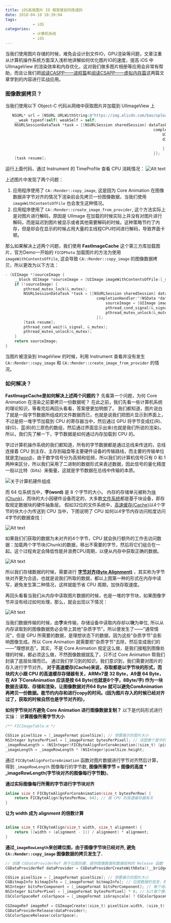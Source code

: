 ```yaml
---
title: iOS高效图片 IO 框架是如何炼成的
date: 2018-04-10 18:39:04
tags: 
			- iOS 
categories: 
			- 计算机系统
			- iOS
---
```


当我们使用图片存储的时候，难免会设计到文件IO，GPU渲染等问题，文章注重从计算机操作系统方面深入浅析地讲解如何优化图片IO的速度，提高 iOS 中 UIImageView 的渲染效率和内存优化，这对我们做多图片相册等应用会非常有帮助，而且让我们把[阅读CASPP——进程篇](https://simplecodesky.com/2018/04/03/process-from-csapp/)和[阅读CSAPP——虚拟内存篇](https://simplecodesky.com/2018/04/03/virtual-memory-from-csapp/)这两篇文章学到的内容进行实战应用。

<!-- more -->

### 图像数据拷贝？
当我们使用以下 Object-C 代码从网络中获取图片并加载到 UIImageView 上
```objectivec 
   NSURL* url = [NSURL URLWithString:@"https://img.alicdn.com/bao/uploaded/i2/2836521972/TB2cyksspXXXXanXpXXXXXXXXXX_!!0-paimai.jpg"];
    __weak typeof(self) weakSelf = self;
    NSURLSessionDataTask *task = [[NSURLSession sharedSession] dataTaskWithRequest:[[NSURLRequest alloc] initWithURL:url]
                                                                 completionHandler:^(NSData *data, NSURLResponse *response, NSError *error) {
                                                                     UIImage* image = [UIImage imageWithData:data];
                                                                     dispatch_async(dispatch_get_main_queue(), ^{
                                                                         [weakSelf.imageView setImage:image];
                                                                     });
                                                                 }];
    [task resume];
```
运行上面代码，通过 Instrument 的 TimeProfile 查看 CPU 消耗情况：
![Alt text](/images/ios-efficient-image-io/1523343490248.jpg)

上述图片中发现了两个问题：

1. 应用程序使用了 `CA::Render::copy_image`, 这是因为 Core Animation 在图像数据非字节对齐的情况下渲染前会先拷贝一份图像数据，当我们使用 `imageWithContentsOfFile` 也会发生这种情况。
2. 应用程序使用了 `CA::Render::create_image_from_provider`, 这个方法实际上是对图片进行解码，原因是 UIImage 在加载的时候实际上并没有对图片进行解码，而是延迟到图片被显示或者其他需要解码的时候。这种策略节约了内存，但是却会在显示的时候占用大量的主线程CPU时间进行解码，导致界面卡顿。

那么如果解决上述两个问题，我们使用 **FastImageCache** 这个第三方库加载图片，官方Demo一开始的 `FICDPhoto` 加载图片的方法为使用 `imageWithContentsOfFile`, 这会导致 `CA::Render::copy_image` 的图像数据拷贝，所以更改为以下方法：
```objectivec 
- (UIImage *)sourceImage {
    __block UIImage *sourceImage = [UIImage imageWithContentsOfFile:[_sourceImageURL path]];
    if (!sourceImage) {
        pthread_mutex_lock(&_mutex);
        NSURLSessionDataTask *task = [[NSURLSession sharedSession] dataTaskWithRequest:[[NSURLRequest alloc] initWithURL:_sourceImageURL]
                                        completionHandler:^(NSData *data, NSURLResponse *response, NSError *error) {
                                            sourceImage = [UIImage imageWithData:data];
                                            pthread_cond_signal(&_signal);
                                            pthread_mutex_unlock(&_mutex);
                                        }];
        [task resume];
        pthread_cond_wait(&_signal, &_mutex);
        pthread_mutex_unlock(&_mutex);
    }
    return sourceImage;
}
```
当图片被渲染到 ImageView 的时候，利用 Instrument 查看并没有发生 `CA::Render::copy_image` 和 `CA::Render::create_image_from_provider` 的情况。

### 如何解决？
**FastImageCache是如何解决上述两个问题的？**
先看第一个问题，为何  Core Animation 在渲染之前要拷贝一份数据呢？
在此之前，我们先看一些计算机系统的理论知识，等看完后再回头看看，答案便更加明朗了。
我们都知道，图片说白了就是一段字节数据所组成的文件数据而已，也就是说我们把图片显示到界面上，不过是把一堆字节加载到 CPU 的寄存器当中，然后通过 GPU 将字节变成红(R)、绿(G)、蓝(B)的三原色的数组，然后通过界面显示出来(也就是我们所说的渲染)。所以，我们先了解一下，字节数据是如何通过内存加载到 CPU 的。

学过计算机操作系统的我们都知道，所有的字节数据都是通过总线来传送的，总线连接着 CPU 到主存，主存到磁盘等主要硬件设备的传输路线，而主要的传输单位就是[字(word)](https://zh.wikipedia.org/wiki/%E5%AD%97_(%E8%AE%A1%E7%AE%97%E6%9C%BA))，由于数字信号分为高频和低频，所以我们的计算机信号只有 0 和 1 两种来区分，所以我们采用了二进制的数据形式来表述数据，因此信号的量化精度一般以比特（bits）来衡量，这就是字节数据在总线中传输的本质。

![关于计算机硬件组成](/images/ios-efficient-image-io/CSAPP_C1_P1.png)

而 64 位系统当中，**字(word)** 是 8 个字节的大小。
内存的存储单元被称为[块(Chunk)](https://zh.wikipedia.org/wiki/%E5%9D%97_(%E6%95%B0%E6%8D%AE%E5%AD%98%E5%82%A8))，而块的大小因硬件设备而定的，大多数[文件系统](https://zh.wikipedia.org/wiki/%E6%96%87%E4%BB%B6%E7%B3%BB%E7%BB%9F)都是基于块设备，即存取规定数据块的硬件抽象层。
假如32位的文件系统中，[高速缓存(Cache)](https://zh.wikipedia.org/wiki/CPU%E7%BC%93%E5%AD%98)以4个字节的块大小为传送到 CPU 当中，下图说明了 CPU 如何以4字节内存访问粒度访问4字节的数据查找：

![Alt text](/images/ios-efficient-image-io/align01.jpg)

如果我们们获取的数据为未对齐的4个字节，CPU 就会执行额外的工作去访问数据：加载两个字节块(Chunk)的数据，移出不需要的字节，然后将它们组合在一起。这个过程肯定会降低性能并浪费CPU周期，以便从内存中获取正确的数据。

![Alt text](/images/ios-efficient-image-io/align02.jpg)

所以我们存储数据的时候，需要进行 **[字节对齐(Byte Alignment)](https://zh.wikipedia.org/wiki/%E6%95%B0%E6%8D%AE%E7%BB%93%E6%9E%84%E5%AF%B9%E9%BD%90)** ，其实称为字节块对齐更为合适，也就是说我们所取的数据，都以上图第一种的形式在内存中读写，避免发生第二种情况，这样就能节省 CPU 周期，加快存取速度。

再回头看看当我们从内存中读取图片数据的时候，也是一堆的字节块，如果图像字节并没有经过如何处理，那么，就会出现以下情况：

![Alt text](/images/ios-efficient-image-io/fastImageCache2.png)

当我们数据传输的时候，由**字**来传输，存储设备中读取内存却以**块**为单位, 所以从内存读取到的图像数据势必会带上其他"杂质字节"。所以便发生了——"通常情况"，但是 GPU 所需要的数据，是理想状态下的数据，因为这些"杂质字节"会影响图像生成。所以 Core Animation 就需要把"杂质字节"去除，然后变成我们的——"理想状态"。其实，不是 Core Animation 规定这么做，是我们接粗到图像处理的时候，都必须这么做，不然图像数据就乱了，只不过 Core Animation 帮我们封装了底层处理而已。
通过我们学习到的知识，我们意识到，我们需要对图片的存入进行字节对齐。
**对于高速缓存(Cache)来说，存取都是以字节块的形式，而块的大小跟 CPU 的高速缓存存储器有关，ARMv7是 32 Byte，A9是 64 Byte，在 A9 下CoreAnimation 应该是按 64 Byte(也就是8个字，8Byte/字) 作为一块数据去读取、存储和渲染，让图像数据对齐64 Byte 就可以避免CoreAnimation再拷贝一份数据。能节约内存和进行copy的时间。(因为图片存入的时候已经对齐过了，获取的时候自然也是字节对齐的)，**



**如何字节块对齐避免 Core Animation 进行图像数据复制？**
以下是代码形式进行实操：
**计算图像所需字节大小**
```objectivec
/** FICImageTable.m */

CGSize pixelSize = [_imageFormat pixelSize]; // 想要展示的图片大小
NSInteger bytesPerPixel = [_imageFormat bytesPerPixel]; // 该图像个是中的字节每像素, 例如 FICImageFormatStyle32BitBGRA 为32位4个字节
_imageRowLength = (NSInteger)FICByteAlignForCoreAnimation((size_t) (pixelSize.width * bytesPerPixel));
_imageLength = _imageRowLength * (NSInteger)pixelSize.height;
```
通过 `FICByteAlignForCoreAnimation` 函数对图片数据进行字节对齐然后计算， 得到 `_imageRowLength` 图像每行的字节数, **图像所需字节 = 图像的高度 * _imageRowLength(字节块对齐的图像每行字节数)**。 

**通过实际图像每行所需的字节进行字节块对齐**
```cpp
inline size_t FICByteAlignForCoreAnimation(size_t bytesPerRow) {
    return FICByteAlign(bytesPerRow, 64); // 跟 CPU 的高速缓存器有关
}
```

**让为 width 成为 alignment 的倍数计算**
```cpp

inline size_t FICByteAlign(size_t width, size_t alignment) {
    return ((width + (alignment - 1)) / alignment) * alignment;
}
```
**通过`_imageRowLength`来创建位图，由于图像字节块已经对齐, 避免 `CA::Render::copy_image` 图像数据的拷贝发生了.**
```objectivec
// 创建 CGDataProviderRef 用于位图创建，提供图像数据和数据结构的 Release 函数
CGDataProviderRef dataProvider = CGDataProviderCreateWithData((__bridge_retained void *)entryData, [entryData bytes], [entryData imageLength], _FICReleaseImageData);

CGSize pixelSize = [_imageFormat pixelSize]; // 想要展示的图片大小
CGBitmapInfo bitmapInfo = [_imageFormat bitmapInfo]; // 位图数据的信息，例如是大小端，计算位数等
NSInteger bitsPerComponent = [_imageFormat bitsPerComponent]; // 每个组成的位数，32位RGBA、RGB和8位Gray都为8bit，而16位的RGB为5bit
NSInteger bitsPerPixel = [_imageFormat bytesPerPixel] * 8; // bit每个像素
CGColorSpaceRef colorSpace = [_imageFormat isGrayscale] ? CGColorSpaceCreateDeviceGray() : CGColorSpaceCreateDeviceRGB();
 
CGImageRef imageRef = CGImageCreate((size_t) pixelSize.width, (size_t) pixelSize.height, (size_t) bitsPerComponent, (size_t) bitsPerPixel,(size_t) _imageRowLength, colorSpace, bitmapInfo, dataProvider, NULL, false, (CGColorRenderingIntent)0);
CGDataProviderRelease(dataProvider);
CGColorSpaceRelease(colorSpace);
```


